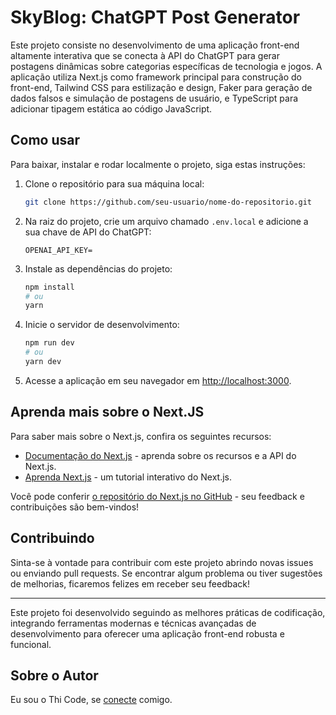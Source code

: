 # SkyBlog: ChatGPT Post Generator

Este projeto consiste no desenvolvimento de uma aplicação front-end altamente interativa que se conecta à API do ChatGPT para gerar postagens dinâmicas sobre categorias específicas de tecnologia e jogos. A aplicação utiliza Next.js como framework principal para construção do front-end, Tailwind CSS para estilização e design, Faker para geração de dados falsos e simulação de postagens de usuário, e TypeScript para adicionar tipagem estática ao código JavaScript.

## Como usar

Para baixar, instalar e rodar localmente o projeto, siga estas instruções:

1. Clone o repositório para sua máquina local:

   ```bash
   git clone https://github.com/seu-usuario/nome-do-repositorio.git
   ```

2. Na raiz do projeto, crie um arquivo chamado `.env.local` e adicione a sua chave de API do ChatGPT:

   ```plaintext
   OPENAI_API_KEY=
   ```

3. Instale as dependências do projeto:

   ```bash
   npm install
   # ou
   yarn
   ```

4. Inicie o servidor de desenvolvimento:

   ```bash
   npm run dev
   # ou
   yarn dev
   ```

5. Acesse a aplicação em seu navegador em [http://localhost:3000](http://localhost:3000).

## Aprenda mais sobre o Next.JS

Para saber mais sobre o Next.js, confira os seguintes recursos:

- [Documentação do Next.js](https://nextjs.org/docs) - aprenda sobre os recursos e a API do Next.js.
- [Aprenda Next.js](https://nextjs.org/learn) - um tutorial interativo do Next.js.

Você pode conferir [o repositório do Next.js no GitHub](https://github.com/vercel/next.js/) - seu feedback e contribuições são bem-vindos!

## Contribuindo

Sinta-se à vontade para contribuir com este projeto abrindo novas issues ou enviando pull requests. Se encontrar algum problema ou tiver sugestões de melhorias, ficaremos felizes em receber seu feedback!

---
Este projeto foi desenvolvido seguindo as melhores práticas de codificação, integrando ferramentas modernas e técnicas avançadas de desenvolvimento para oferecer uma aplicação front-end robusta e funcional.

## Sobre o Autor

Eu sou o Thi Code, se [conecte](https://www.thicode.com.br) comigo.